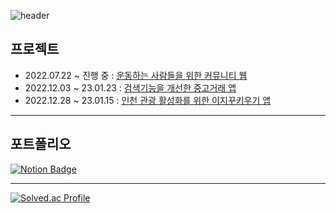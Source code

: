 ![header](https://capsule-render.vercel.app/api?type=waving&color=89a5ea&height=300&section=header&text=Hyeokkyu%20Github!&fontSize=50)

## 프로젝트
- 2022.07.22 ~ 진행 중 : [운동하는 사람들을 위한 커뮤니티 웹](https://github.com/ts3083/exersite)
- 2022.12.03 ~ 23.01.23 : [검색기능을 개선한 중고거래 앱](https://github.com/JumpSpring/Parabom_backend)
- 2022.12.28 ~ 23.01.15 : [인천 관광 활성화를 위한 이지꾸키우기 앱](https://github.com/ts3083/IncheonTour)

***
## 포트폴리오
[![Notion Badge](http://img.shields.io/badge/-portfolio-black?style=flat-square&logo=Notion&link=https://lacy-cheese-85b.notion.site/Backend-Developer-9bb2c8e81b2c4b74bafcd03dcd6118ec?pvs=4)](https://lacy-cheese-85b.notion.site/Backend-Developer-9bb2c8e81b2c4b74bafcd03dcd6118ec?pvs=4)

***
[![Solved.ac Profile](http://mazassumnida.wtf/api/v2/generate_badge?boj=tsh04031)](https://solved.ac/tsh04031/)
